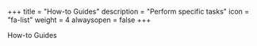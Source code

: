 +++
title = "How-to Guides"
description = "Perform specific tasks"
icon = "fa-list"
weight = 4
alwaysopen = false
+++

How-to Guides